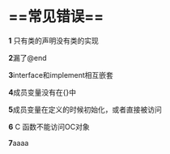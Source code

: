 # ==常见错误==

**1** 只有类的声明没有类的实现

**2**漏了@end

**3**interface和implement相互嵌套

**4**成员变量没有在{}中

**5**成员变量在定义的时候初始化，或者直接被访问

**6** C 函数不能访问OC对象

**7**aaaa
